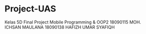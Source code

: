 # Project-UAS
Kelas 5D
Final Project Mobile Programming & OOP2
18090115 MOH. ICHSAN MAULANA
18090138 HAFIZH UMAR SYAFIQH

